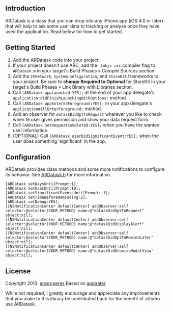 Introduction
------------
ARDatask is a class that you can drop into any iPhone app (iOS 4.0 or later) that will help to ask some user data to tracking or analyze once they have used the application.
Read below for how to get started.


Getting Started
---------------
1. Add the ARDatask code into your project.
2. If your project doesn't use ARC, add the `-fobjc-arc` compiler flag to `ARDatask.m` in your target's Build Phases » Compile Sources section.
3. Add the `CFNetwork`, `SystemConfiguration`, and `StoreKit` frameworks to your project. Be sure to **change Required to Optional** for StoreKit in your target's Build Phases » Link Binary with Libraries section.
4. Call `[ARDatask appLaunched:YES];` at the end of your app delegate's `application:didFinishLaunchingWithOptions:` method.
5. Call `[ARDatask appEnteredForeground:YES];` in your app delegate's `applicationWillEnterForeground:` method.
6. Add an observer for `dataskDidOptToRequest` wherever you like to check when te user gives permission and show your data request form.
7. Call `[ARDatask setRequestCompleted:YES];` when you have the wanted user information.
6. (OPTIONAL) Call `[ARDatask userDidSignificantEvent:YES];` when the user does something 'significant' in the app.

Configuration
-------------

ARDatask provides class methods and some more notifications to configure its behavior. See [ARDatask.h](https://github.com/alexruperez/ARDatask/blob/master/ARDatask.h) for more information.

```objc
[ARDatask setDaysUntilPrompt:1];
[ARDatask setUsesUntilPrompt:10];
[ARDatask setSignificantEventsUntilPrompt:-1];
[ARDatask setTimeBeforeReminding:2];
[ARDatask setDebug:YES];
[[NSNotificationCenter defaultCenter] addObserver:self selector:@selector(YOUR_METHOD) name:@"dataskDidOptToRequest" object:nil];
[[NSNotificationCenter defaultCenter] addObserver:self selector:@selector(YOUR_METHOD) name:@"dataskDidDisplayAlert" object:nil];
[[NSNotificationCenter defaultCenter] addObserver:self selector:@selector(YOUR_METHOD) name:@"dataskDidOptToRemindLater" object:nil];
[[NSNotificationCenter defaultCenter] addObserver:self selector:@selector(YOUR_METHOD) name:@"dataskDidDismissModalView" object:nil];
```

License
-------
Copyright 2013. [alexruperez](https://github.com/alexruperez)
Based on [appirater](https://github.com/arashpayan/appirater)

While not required, I greatly encourage and appreciate any improvements that you make
to this library be contributed back for the benefit of all who use ARDatask.
